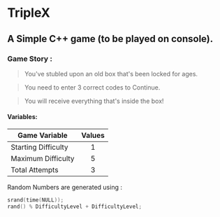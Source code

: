 # TripleX
## A Simple C++ game (to be played on console).

### Game Story :

> You've stubled upon an old box that's been locked for ages.

> You need to enter 3 correct codes to Continue.

> You will receive everything that's inside the box!

#### Variables:

| Game Variable        | Values |
| -------------------- |:------:|
| Starting Difficulty  | 1      |
| Maximum Difficulty   | 5      |
| Total Attempts       | 3      |

Random Numbers are generated using : 
```CPP
srand(time(NULL));
rand() % DifficultyLevel + DifficultyLevel;
```

